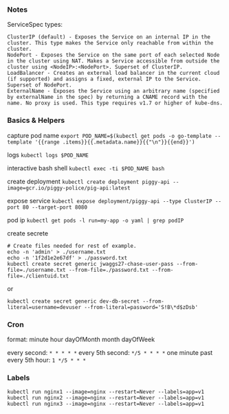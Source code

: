 ### Notes

ServiceSpec types:

    ClusterIP (default) - Exposes the Service on an internal IP in the cluster. This type makes the Service only reachable from within the cluster.
    NodePort - Exposes the Service on the same port of each selected Node in the cluster using NAT. Makes a Service accessible from outside the cluster using <NodeIP>:<NodePort>. Superset of ClusterIP.
    LoadBalancer - Creates an external load balancer in the current cloud (if supported) and assigns a fixed, external IP to the Service. Superset of NodePort.
    ExternalName - Exposes the Service using an arbitrary name (specified by externalName in the spec) by returning a CNAME record with the name. No proxy is used. This type requires v1.7 or higher of kube-dns.
    
### Basics & Helpers

capture pod name `export POD_NAME=$(kubectl get pods -o go-template --template '{{range .items}}{{.metadata.name}}{{"\n"}}{{end}}')`

logs `kubectl logs $POD_NAME`

interactive bash shell `kubectl exec -ti $POD_NAME bash`

create deployment `kubectl create deployment piggy-api --image=gcr.io/piggy-police/pig-api:latest`
   
expose service `kubectl expose deployment/piggy-api --type ClusterIP --port 80 --target-port 8080`

pod ip `kubectl get pods -l run=my-app -o yaml | grep podIP`

create secrete 
```
# Create files needed for rest of example.
echo -n 'admin' > ./username.txt
echo -n '1f2d1e2e67df' > ./password.txt
kubectl create secret generic jwaggs27-chase-user-pass --from-file=./username.txt --from-file=./password.txt --from-file=./clientuid.txt
```

or

`kubectl create secret generic dev-db-secret --from-literal=username=devuser --from-literal=password='S!B\*d$zDsb'`

### Cron
format: minute hour dayOfMonth month dayOfWeek

every second: `* * * * *`
every 5th second: `*/5 * * * *`
one minute past every 5th hour: `1 */5 * * *`

### Labels

```
kubectl run nginx1 --image=nginx --restart=Never --labels=app=v1
kubectl run nginx2 --image=nginx --restart=Never --labels=app=v1
kubectl run nginx3 --image=nginx --restart=Never --labels=app=v1
```